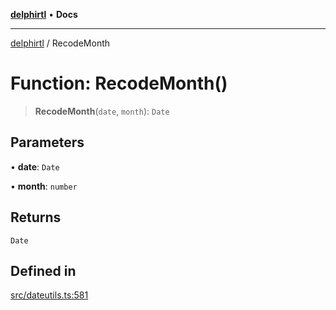 [**delphirtl**](../README.md) • **Docs**

***

[delphirtl](../globals.md) / RecodeMonth

# Function: RecodeMonth()

> **RecodeMonth**(`date`, `month`): `Date`

## Parameters

• **date**: `Date`

• **month**: `number`

## Returns

`Date`

## Defined in

[src/dateutils.ts:581](https://github.com/chuacw/delphirtl/blob/05c2ea653decdb53a49ed6866b6aa0d956ef8b01/src/dateutils.ts#L581)
